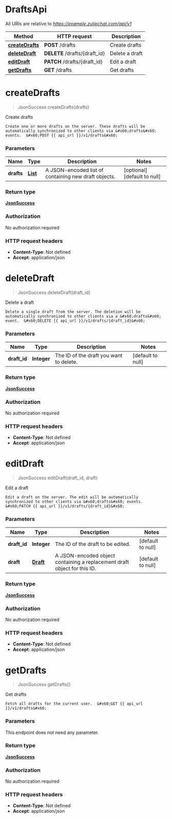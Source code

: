 # DraftsApi

All URIs are relative to *https://example.zulipchat.com/api/v1*

Method | HTTP request | Description
------------- | ------------- | -------------
[**createDrafts**](DraftsApi.md#createDrafts) | **POST** /drafts | Create drafts
[**deleteDraft**](DraftsApi.md#deleteDraft) | **DELETE** /drafts/{draft_id} | Delete a draft
[**editDraft**](DraftsApi.md#editDraft) | **PATCH** /drafts/{draft_id} | Edit a draft
[**getDrafts**](DraftsApi.md#getDrafts) | **GET** /drafts | Get drafts


<a name="createDrafts"></a>
# **createDrafts**
> JsonSuccess createDrafts(drafts)

Create drafts

    Create one or more drafts on the server. These drafts will be automatically synchronized to other clients via &#x60;drafts&#x60; events.  &#x60;POST {{ api_url }}/v1/drafts&#x60; 

### Parameters

Name | Type | Description  | Notes
------------- | ------------- | ------------- | -------------
 **drafts** | [**List**](../Models/Draft.md)| A JSON-encoded list of containing new draft objects.  | [optional] [default to null]

### Return type

[**JsonSuccess**](../Models/JsonSuccess.md)

### Authorization

No authorization required

### HTTP request headers

- **Content-Type**: Not defined
- **Accept**: application/json

<a name="deleteDraft"></a>
# **deleteDraft**
> JsonSuccess deleteDraft(draft\_id)

Delete a draft

    Delete a single draft from the server. The deletion will be automatically synchronized to other clients via a &#x60;drafts&#x60; event.  &#x60;DELETE {{ api_url }}/v1/drafts/{draft_id}&#x60; 

### Parameters

Name | Type | Description  | Notes
------------- | ------------- | ------------- | -------------
 **draft\_id** | **Integer**| The ID of the draft you want to delete.  | [default to null]

### Return type

[**JsonSuccess**](../Models/JsonSuccess.md)

### Authorization

No authorization required

### HTTP request headers

- **Content-Type**: Not defined
- **Accept**: application/json

<a name="editDraft"></a>
# **editDraft**
> JsonSuccess editDraft(draft\_id, draft)

Edit a draft

    Edit a draft on the server. The edit will be automatically synchronized to other clients via &#x60;drafts&#x60; events.  &#x60;PATCH {{ api_url }}/v1/drafts/{draft_id}&#x60; 

### Parameters

Name | Type | Description  | Notes
------------- | ------------- | ------------- | -------------
 **draft\_id** | **Integer**| The ID of the draft to be edited.  | [default to null]
 **draft** | [**Draft**](../Models/.md)| A JSON-encoded object containing a replacement draft object for this ID.  | [default to null]

### Return type

[**JsonSuccess**](../Models/JsonSuccess.md)

### Authorization

No authorization required

### HTTP request headers

- **Content-Type**: Not defined
- **Accept**: application/json

<a name="getDrafts"></a>
# **getDrafts**
> JsonSuccess getDrafts()

Get drafts

    Fetch all drafts for the current user.  &#x60;GET {{ api_url }}/v1/drafts&#x60; 

### Parameters
This endpoint does not need any parameter.

### Return type

[**JsonSuccess**](../Models/JsonSuccess.md)

### Authorization

No authorization required

### HTTP request headers

- **Content-Type**: Not defined
- **Accept**: application/json

